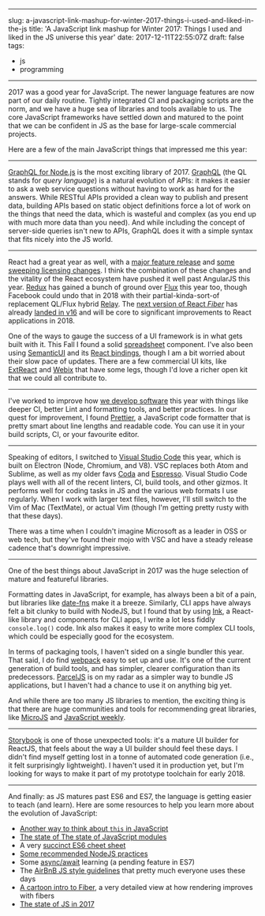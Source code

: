 
---
slug: a-javascript-link-mashup-for-winter-2017-things-i-used-and-liked-in-the-js
title: 'A JavaScript link mashup for Winter 2017: Things I used and liked in the JS universe this year'
date: 2017-12-11T22:55:07Z
draft: false
tags:
- js
- programming
---

2017 was a good year for JavaScript. The newer language features are now part of our daily routine. Tightly integrated CI and packaging scripts are the norm, and we have a huge sea of libraries and tools available to us. The core JavaScript frameworks have settled down and matured to the point that we can be confident in JS as the base for large-scale commercial projects.

Here are a few of the main JavaScript things that impressed me this year:

------------------------------------------------------------------------

[GraphQL for Node.js](https://dev-blog.apollodata.com/apollo-server-1-0-a-graphql-server-for-all-node-js-frameworks-2b37d3342f7c) is the most exciting library of 2017. [GraphQL](http://graphql.org/learn/) (the QL stands for *query language*) is a natural evolution of APIs: it makes it easier to ask a web service questions without having to work as hard for the answers. While RESTful APIs provided a clean way to publish and present data, building APIs based on static object definitions force a lot of work on the things that need the data, which is wasteful and complex (as you end up with much more data than you need). And while including the concept of server-side queries isn't new to APIs, GraphQL does it with a simple syntax that fits nicely into the JS world.

------------------------------------------------------------------------

React had a great year as well, with a [major feature release](https://reactjs.org/blog/2017/09/26/react-v16.0.html) and [some sweeping licensing changes](https://code.facebook.com/posts/112130496157735/explaining-react-s-license/). I think the combination of these changes and the vitality of the React ecosystem have pushed it well past AngularJS this year. [Redux](https://medium.com/@rintoj/its-2017-time-to-give-redux-another-thought-fa3bc4373df9) has gained a bunch of ground over [Flux](https://medium.com/@gyeon/redux-vs-flux-a31a02faccf3) this year too, though Facebook could undo that in 2018 with their partial-kinda-sort-of replacement QL/Flux hybrid [Relay](https://facebook.github.io/relay/docs/en/getting-started.html). The [next version of React *Fiber*](https://techcrunch.com/2017/04/18/facebook-announces-react-fiber-a-rewrite-of-its-react-framework/) has already [landed in v16](https://code.facebook.com/posts/1716776591680069/react-16-a-look-inside-an-api-compatible-rewrite-of-our-frontend-ui-library/) and will be core to significant improvements to React applications in 2018.

One of the ways to gauge the success of a UI framework is in what gets built with it. This Fall I found a solid [spreadsheet](https://github.com/denisraslov/react-spreadsheet-grid) component. I've also been using [SemanticUI](https://semantic-ui.com) and its [React bindings](https://react.semantic-ui.com/introduction), though I am a bit worried about their slow pace of updates. There are a few commercial UI kits, like [ExtReact](http://examples.sencha.com/ExtReact/6.5.1/kitchensink/#/) and [Webix](https://webix.com) that have some legs, though I'd love a richer open kit that we could all contribute to.

------------------------------------------------------------------------

I've worked to improve how [we develop software](https://codetree.com/how-we-ship/interviews/lemonstand) this year with things like deeper CI, better Lint and formatting tools, and better practices. In our quest for improvement, I found [Prettier](https://github.com/prettier/prettier), a JavaScript code formatter that is pretty smart about line lengths and readable code. You can use it in your build scripts, CI, or your favourite editor.

------------------------------------------------------------------------

Speaking of editors, I switched to [Visual Studio Code](https://code.visualstudio.com) this year, which is built on Electron (Node, Chromium, and V8). VSC replaces both Atom and Sublime, as well as my older favs [Coda](https://panic.com/coda/) and [Espresso](https://espressoapp.com). Visual Studio Code plays well with all of the recent linters, CI, build tools, and other gizmos. It performs well for coding tasks in JS and the various web formats I use regularly. When I work with larger text files, however, I'll still switch to the Vim of Mac (TextMate), or actual Vim (though I'm getting pretty rusty with that these days).

There was a time when I couldn't imagine Microsoft as a leader in OSS or web tech, but they've found their mojo with VSC and have a steady release cadence that's downright impressive.

------------------------------------------------------------------------

One of the best things about JavaScript in 2017 was the huge selection of mature and featureful libraries.

Formatting dates in JavaScript, for example, has always been a bit of a pain, but libraries like [date-fns](https://date-fns.org) make it a breeze. Similarly, CLI apps have always felt a bit clunky to build with NodeJS, but I found that by using [Ink](https://github.com/vadimdemedes/ink), a React-like library and components for CLI apps, I write a lot less fiddly `console.log()` code. Ink also makes it easy to write more complex CLI tools, which could be especially good for the ecosystem.

In terms of packaging tools, I haven't sided on a single bundler this year. That said, I do find [webpack](https://auth0.com/blog/webpack-a-gentle-introduction/) easy to set up and use. It's one of the current generation of build tools, and has simpler, clearer configuration than its predecessors. [ParcelJS](https://parceljs.org) is on my radar as a simpler way to bundle JS applications, but I haven't had a chance to use it on anything big yet.

And while there are too many JS libraries to mention, the exciting thing is that there are huge communities and tools for recommending great libraries, like [MicroJS](http://microjs.com/#) and [JavaScript weekly](http://javascriptweekly.com/).

------------------------------------------------------------------------

[Storybook](https://storybook.js.org) is one of those unexpected tools: it's a mature UI builder for ReactJS, that feels about the way a UI builder should feel these days. I didn't find myself getting lost in a tonne of automated code generation (i.e., it felt surprisingly lightweight). I haven't used it in production yet, but I'm looking for ways to make it part of my prototype toolchain for early 2018.

------------------------------------------------------------------------

And finally: as JS matures past ES6 and ES7, the language is getting easier to teach (and learn). Here are some resources to help you learn more about the evolution of JavaScript:

- [Another way to think about `this` in JavaScript](http://2ality.com/2017/12/alternate-this.html)
- [The state of The state of JavaScript modules](https://medium.com/webpack/the-state-of-javascript-modules-4636d1774358)
- A very [succinct ES6 cheet sheet](https://devhints.io/es6)
- [Some recommended NodeJS practices](https://github.com/i0natan/nodebestpractices)
- Some [async/await](http://nikgrozev.com/2017/10/01/async-await/)  learning (a pending feature in ES7)
- The [AirBnB JS style guidelines](https://github.com/airbnb/javascript) that pretty much everyone uses these days
- [A cartoon intro to Fiber](https://www.youtube.com/watch?v=ZCuYPiUIONs), a very detailed view at how rendering improves with fibers
- [The state of JS in 2017](http://stateofjs.com/2017/introduction/)
